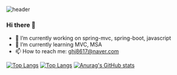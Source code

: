 

![header](https://capsule-render.vercel.app/api?type=wave&color=auto&height=300&section=header&text=HelloWorld!&fontSize=90)
### Hi there 👋

<!--
**meeyoungchoi/meeyoungchoi** is a ✨ _special_ ✨ repository because its `README.md` (this file) appears on your GitHub profile.

Here are some ideas to get you started:-->

- 🔭 I’m currently working on spring-mvc, spring-boot, javascript
- 🌱 I’m currently learning MVC, MSA
- 📫 How to reach me: ghj8617@naver.com

[![Top Langs](https://github-readme-stats.vercel.app/api/top-langs/?username=Cold8rew&layout=compact)](https://github.com/anuraghazra/github-readme-stats)
[![Top Langs](https://github-readme-stats.vercel.app/api/top-langs/?username=Cold8rew)](https://github.com/anuraghazra/github-readme-stats)
[![Anurag's GitHub stats](https://github-readme-stats.vercel.app/api?username=Cold8rew)](https://github.com/anuraghazra/github-readme-stats)
